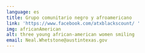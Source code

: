 ```yaml
---
language: es
title: Grupo comunitario negro y afroamericano
link: 'https://www.facebook.com/atxblackscount/ '
img: africanAmerican
alt: three young african-american women smiling
email: Neal.Whetstone@austintexas.gov
---
```


